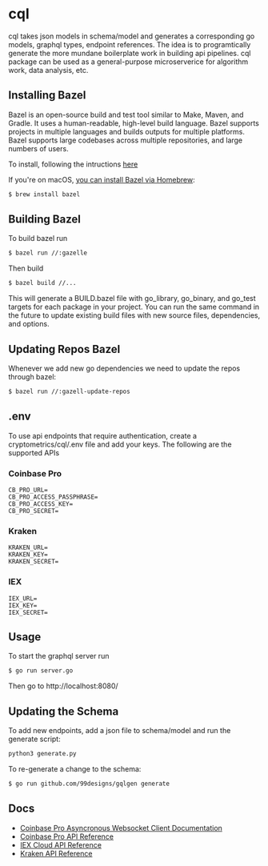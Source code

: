 # cql

cql takes json models in schema/model and generates a corresponding go models, graphql types, endpoint references. The idea is to programtically generate the more mundane boilerplate work in building api pipelines. cql package can be used as a general-purpose microserverice for algorithm work, data analysis, etc.

## Installing Bazel

Bazel is an open-source build and test tool similar to Make, Maven, and Gradle. It uses a human-readable, high-level build language. Bazel supports projects in multiple languages and builds outputs for multiple platforms. Bazel supports large codebases across multiple repositories, and large numbers of users.

To install, following the intructions [here](https://docs.bazel.build/versions/4.2.2/bazel-overview.html#how-do-i-use-bazel)

If you're on macOS, [you can install Bazel via Homebrew](https://docs.bazel.build/versions/4.2.2/install-os-x.html#step-2-install-bazel-via-homebrew):

```sh
$ brew install bazel
```

## Building Bazel

To build bazel run

```sh
$ bazel run //:gazelle
```

Then build
```sh
$ bazel build //...
```

This will generate a BUILD.bazel file with go_library, go_binary, and go_test targets for each package in your project. You can run the same command in the future to update existing build files with new source files, dependencies, and options.

## Updating Repos Bazel

Whenever we add new go dependencies we need to update the repos through bazel:

```sh
$ bazel run //:gazell-update-repos
```


## .env

To use api endpoints that require authentication, create a cryptometrics/cql/.env file and add your keys. The following are the supported APIs

### Coinbase Pro

```
CB_PRO_URL=
CB_PRO_ACCESS_PASSPHRASE=
CB_PRO_ACCESS_KEY=
CB_PRO_SECRET=
```

### Kraken

```
KRAKEN_URL=
KRAKEN_KEY=
KRAKEN_SECRET=
```

### IEX

```
IEX_URL=
IEX_KEY=
IEX_SECRET=
```

## Usage

To start the graphql server run

```sh
$ go run server.go
```

Then go to http://localhost:8080/

## Updating the Schema

To add new endpoints, add a json file to schema/model and run the generate script:

```sh
python3 generate.py
```

To re-generate a change to the schema:

```sh
$ go run github.com/99designs/gqlgen generate
```

## Docs

- [Coinbase Pro Asyncronous Websocket Client Documentation](https://readthedocs.org/projects/copra/downloads/pdf/latest/)
- [Coinbase Pro API Reference](https://docs.pro.coinbase.com/)
- [IEX Cloud API Reference](https://iexcloud.io/docs/api/)
- [Kraken API Reference](https://docs.kraken.com/rest/)
